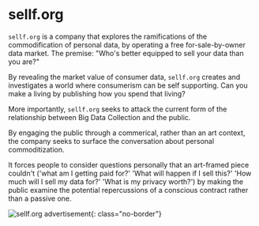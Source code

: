 # sellf.org

`sellf.org` is a company that explores the ramifications of the commodification of personal data, by operating a free for-sale-by-owner data market. The premise: "Who's better equipped to sell your data than you are?"

By revealing the market value of consumer data, `sellf.org` creates and investigates a world where consumerism can be self supporting. Can you make a living by publishing how you spend that living?

More importantly, `sellf.org` seeks to attack the current form of the relationship between Big Data Collection and the public.

By engaging the public through a commerical, rather than an art context, the company seeks to surface the conversation about personal commoditization.

It forces people to consider questions personally that an art-framed piece couldn't ('what am I getting paid for?' 'What will happen if I sell this?' 'How much will I sell my data for?' 'What is my privacy worth?') by making the public examine the potential repercussions of a conscious contract rather than a passive one.

![sellf.org advertisement ](promo/sellf-blurb-large.svg){: class="no-border"}

